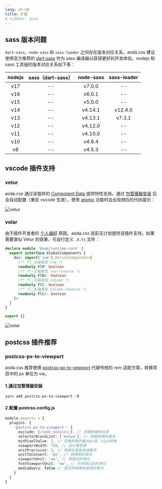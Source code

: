 ```yaml
---
lang: zh-CN
title: 扩展
# sidebar: auto
---
```


## sass 版本问题

`dart-sass`、`node-sass` 和 `sass-loader` 之间存在版本对应关系，aoda.css 建议使用官方推荐的 [dart-sass](https://github.com/sass/dart-sass) 作为 sass 编译器以获得更好的开发体验。nodejs 和 sass 工具链的版本对应关系如下表：

| nodejs | sass（dart-sass） | node-sass | sass-loader |
| :----: | :---------------: | :-------: | :---------: |
|  v17   |        --         |  v7.0.0   |     --      |
|  v16   |        --         |  v6.0.1   |     --      |
|  v15   |        --         |  v5.0.0   |     --      |
|  v14   |        --         |  v4.14.1  |   v12.4.0   |
|  v13   |        --         |  v4.13.1  |   v7.3.1    |
|  v12   |        --         |  v4.12.0  |     --      |
|  v11   |        --         |  v4.10.0  |     --      |
|  v10   |        --         |  v4.9.4   |     --      |
|   v8   |        --         |  v4.5.3   |     --      |

## vscode 插件支持

### vetur

aoda.css 通过该插件的 [Component Data](https://vuejs.github.io/vetur/guide/component-data.html) 提供特性支持。通过 [包管理器安装](/aoda-css/start.html#安装) 后会自动配置（重启 vscode 生效），使用 [atomic](/aoda-css/api.html#atomic) 功能时会出现相应的代码提示：

![vetur](https://aodazhang.oss-cn-shanghai.aliyuncs.com/img/vetur.png)

### volar

由于插件开发者的 [个人偏好](https://github.com/johnsoncodehk/volar/issues/418) 原因，aoda.css 目前无计划提供该插件支持。如果需要类似 Vetur 的效果，可自行定义 `.d.ts` 文件：

```typescript
declare module '@vue/runtime-core' {
  export interface GlobalComponents {
    div: import('vue').DefineComponent<{
      /** fl-主轴类型 row */
      readonly FlR: boolean
      /** fl-主轴类型 row-reverse */
      readonly FlRr: boolean
      /** fl-主轴类型 column */
      readonly FlC: boolean
      /** fl-主轴类型 column-reverse */
      readonly FlCr: boolean
    }>
  }
}

export {}
```

![volar](https://aodazhang.oss-cn-shanghai.aliyuncs.com/img/volar.png)

## postcss 插件推荐

### postcss-px-to-viewport

aoda.css 推荐使用 [postcss-px-to-viewport](https://github.com/evrone/postcss-px-to-viewport) 代替传统的 rem 适配方案，转换项目中的 px 单位为 vw。

#### 1.通过包管理器安装

```shell
yarn add postcss-px-to-viewport -D
```

#### 2.配置 postcss.config.js

```typescript
module.exports = {
  plugins: {
    'postcss-px-to-viewport': {
      exclude: [/node_modules/], // 忽略转换的目录
      selectorBlackList: ['no2vw'], // 忽略转换的类名
      minPixelValue: 1, // 忽略转换的最大px值：>1px转换
      viewportWidth: 750, // 设计稿宽度
      unitPrecision: 3, // 转换后保留有效数字
      unitToConvert: 'px', // 转换前的单位
      viewportUnit: 'vw', // 转换后的单位
      fontViewportUnit: 'vw', // 字体转后后的单位
      mediaQuery: false // 是否转换媒体查询的单位
    }
  }
}
```
